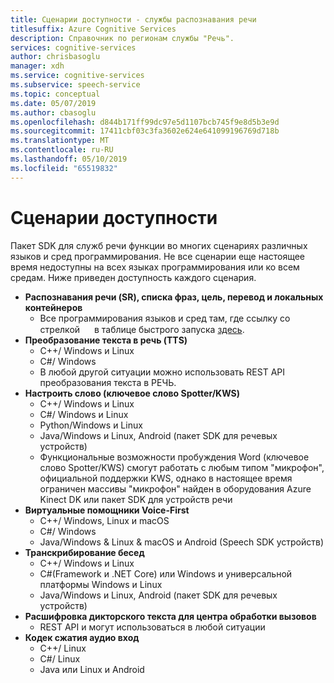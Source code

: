 ```yaml
---
title: Сценарии доступности - службы распознавания речи
titlesuffix: Azure Cognitive Services
description: Справочник по регионам службы "Речь".
services: cognitive-services
author: chrisbasoglu
manager: xdh
ms.service: cognitive-services
ms.subservice: speech-service
ms.topic: conceptual
ms.date: 05/07/2019
ms.author: cbasoglu
ms.openlocfilehash: d844b171ff99dc97e5d1107bcb745f9e8d5b3e9d
ms.sourcegitcommit: 17411cbf03c3fa3602e624e641099196769d718b
ms.translationtype: MT
ms.contentlocale: ru-RU
ms.lasthandoff: 05/10/2019
ms.locfileid: "65519832"
---
```

# <a name="scenario-availability"></a>Сценарии доступности

Пакет SDK для служб речи функции во многих сценариях различных языков и сред программирования.  Не все сценарии еще настоящее время недоступны на всех языках программирования или ко всем средам.  Ниже приведен доступность каждого сценария.

- **Распознавания речи (SR), списка фраз, цель, перевод и локальных контейнеров**
  - Все программирования языков и сред там, где ссылку со стрелкой <img src="media/index/link.jpg" height="15" width="15"></img> в таблице быстрого запуска [здесь](https://aka.ms/csspeech).
- **Преобразование текста в речь (TTS)**
  - C++/ Windows и Linux
  - C#/ Windows
  - В любой другой ситуации можно использовать REST API преобразования текста в РЕЧЬ.
- **Настроить слово (ключевое слово Spotter/KWS)**
  - C++/ Windows и Linux
  - C#/ Windows и Linux
  - Python/Windows и Linux
  - Java/Windows и Linux, Android (пакет SDK для речевых устройств)
  - Функциональные возможности пробуждения Word (ключевое слово Spotter/KWS) смогут работать с любым типом "микрофон", официальной поддержки KWS, однако в настоящее время ограничен массивы "микрофон" найден в оборудования Azure Kinect DK или пакет SDK для устройств речи
- **Виртуальные помощники Voice-First**
  - C++/ Windows, Linux и macOS
  - C#/ Windows
  - Java/Windows & Linux & macOS и Android (Speech SDK устройств)
- **Транскрибирование бесед**
  - C++/ Windows и Linux
  - C#(Framework и .NET Core) или Windows и универсальной платформы Windows и Linux
  - Java/Windows и Linux, Android (пакет SDK для речевых устройств)
- **Расшифровка дикторского текста для центра обработки вызовов**
  - REST API и могут использоваться в любой ситуации
- **Кодек сжатия аудио вход**
  - C++/ Linux
  - C#/ Linux
  - Java или Linux и Android
